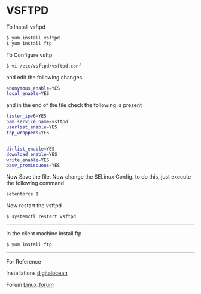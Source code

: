 # VSFTPD
To Install vsftpd
 ```sh
 $ yum install vsftpd
 $ yum install ftp 
 ```
 To Configure vsftp
 ```sh
 $ vi /etc/vsftpd/vsftpd.conf
 ```
 and edit the following changes
 
 ```sh
 anonymous_enable=YES
 local_enable=YES
 ```
 and in the end of the file check the following is present
 
 ```sh
listen_ipv6=YES
pam_service_name=vsftpd
userlist_enable=YES
tcp_wrappers=YES


dirlist_enable=YES
download_enable=YES
write_enable=YES
pasv_promiscuous=YES

 ```
 Now Save the file. 
 Now change the SELinux Config. to do this, just execute the following command
 ```sh
 setenforce 1
 ```
 Now restart the vsftpd
 ```sh
 $ systemctl restart vsftpd
 ```
 --------------
 In the client machine install ftp
```sh
$ yum install ftp
```
---------------
For Reference


Installations [digitalocean](https://www.digitalocean.com/community/tutorials/how-to-set-up-vsftpd-on-centos-6--2)


Forum [Linux_forum](https://www.linuxquestions.org/questions/linux-newbie-8/vsftpd-problem-with-425-security-bad-ip-connecting-120158/)

 
